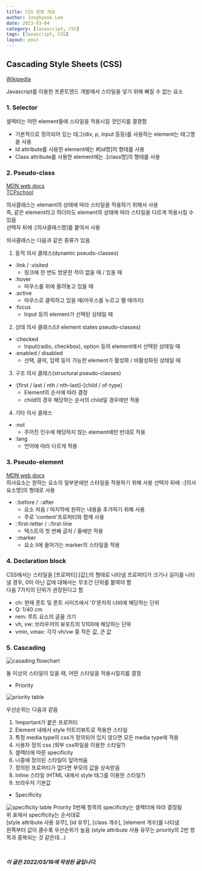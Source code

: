 ```yaml
---
title: CSS 문법 개요
author: Jonghyeok Lee
date: 2023-03-04
category: [Javascript, CSS]
tags: [Javascript, CSS]
layout: post
---
```



## Cascading Style Sheets (CSS)
[Wikipedia][1]

Javascript를 이용한 프론트엔드 개발에서 스타일을 넣기 위해 빠질 수 없는 요소

### 1. Selector
셀렉터는 어떤 element들에 스타일을 적용시킬 것인지를 결졍함
* 기본적으로 정의되어 있는 태그(div, p, input 등등)를 사용하는 element는 태그명을 사용
* Id attribute를 사용한 element에는 #[id명]의 형태를 사용
* Class attribute를 사용한 element에는 .[class명]의 형태를 사용

### 2. Pseudo-class
[MDN web docs][2]  
[TCPschool][3]

의사클래스는 element의 상태에 따라 스타일을 적용하기 위해서 사용  
즉, 같은 element라고 하더라도 element의 상태에 따라 스타일을 다르게 적용시킬 수 있음  
선택자 뒤에 :[의사클래스명]를 붙여서 사용

의사클래스는 다음과 같은 종류가 있음

1. 동적 의사 클래스(dynamic pseudo-classes)
- :link / :visited
	- 링크에 한 번도 방문한 적이 없을 때 / 있을 때
- :hover
	- 마우스를 위에 올려놓고 있을 때
- :active
	- 마우스로 클릭하고 있을 때(마우스를 누르고 뗄 때까지)
- :focus
	- Input 등의 element가 선택된 상태일 때

2. 상태 의사 클래스(UI element states pseudo-classes)
- :checked
	- Input(radio, checkbox), option 등의 element에서 선택된 상태일 때
- :enabled / disabled
	- 선택, 클릭, 입력 등이 가능한 element가 활성화 / 비활성화된 상태일 때

3. 구조 의사 클래스(structural pseudo-classes)
- :[first / last / nth / nth-last]-[child / of-type]
	- Element의 순서에 따라 결정
	- child의 경우 해당하는 순서의 child일 경우에만 적용

4. 기타 의사 클래스
- :not
	- 주어진 인수에 해당하지 않는 element에만 반대로 적용
- :lang
	- 언어에 따라 다르게 적용

### 3. Pseudo-element
[MDN web docs][4]  
의사요소는 원하는 요소의 일부분에만 스타일을 적용하기 위해 사용
선택자 뒤에 ::[의사요소명]의 형태로 사용
- ::before / ::after
	- 요소 처음 / 마지막에 원하는 내용을 추가하기 위해 사용
	- 주로 'content'프로퍼티와 함께 사용
- ::first-letter / ::first-line
	- 텍스트의 첫 번째 글자 / 줄에만 적용
- ::marker
	- 요소 li에 들어가는 marker의 스타일을 적용

### 4. Declaration block
CSS에서는 스타일을 [프로퍼티]:[값];의 형태로 나타냄
프로퍼티가 크기나 길이를 나타낼 경우, 0이 아닌 값에 대해서는 무조건 단위를 붙여야 함  
다음 7가지의 단위가 권장된다고 함
- ch: 현재 폰트 및 폰트 사이즈에서 '0'문자의 너비에 해당하는 단위
- Q: 1/40 cm
- rem: 루트 요소의 글꼴 크기
- vh, vw: 브라우저의 뷰포트의 1/100에 해당하는 단위
- vmin, vmax: 각각 vh/vw 중 작은 값, 큰 값

### 5. Cascading

![casading flowchart](./imgs/css_cascading_flowchart.png)

둘 이상의 스타일이 있을 때, 어떤 스타일을 적용시킬지를 결정

* Priority

![priority table](./imgs/css_priority_table.png)

우선순위는 다음과 같음
1. !important가 붙은 프로퍼티
2. Element 내에서 style 어트리뷰트로 적용한 스타일
3. 특정 media type의 css가 정의되어 있지 않으면 모든 media type에 적용
4. 사용자 정의 css (외부 css파일을 이용한 스타일?)
5. 셀렉터에 따른 specificity
6. 나중에 정의된 스타일이 덮어씌움
7. 정의된 프로퍼티가 없다면 부모의 값을 상속받음
8. Inline 스타일 (HTML 내에서 style 태그를 이용한 스타일?)
9. 브라우저 기본값

* Specificity

![specificity table](./imgs/css_specificity_table.png)
Priority 5번째 항목의 specificity는 셀렉터에 따라 결정됨  
위 표에서 specificity는 순서대로  
[style attribute 사용 유무], [id 유무], [class 개수], [element 개수]를 나타냄  
왼쪽부터 값이 클수록 우선순위가 높음
(style attribute 사용 유무는 priority의 2번 항목과 중복되는 것 같은데...)


<br>

***이 글은 2022/03/16에 작성된 글입니다.***

[1]: https://en.wikipedia.org/wiki/CSS
[2]: https://developer.mozilla.org/ko/docs/Web/CSS/Pseudo-classes
[3]: http://www.tcpschool.com/css/css_selector_pseudoClass
[4]: https://developer.mozilla.org/ko/docs/Web/CSS/Pseudo-elements
